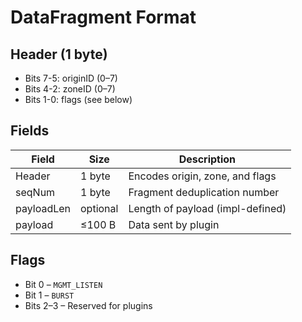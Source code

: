 # DataFragment Format

## Header (1 byte)

- Bits 7-5: originID (0–7)
- Bits 4-2: zoneID (0–7)
- Bits 1-0: flags (see below)

## Fields

| Field      | Size     | Description                      |
|------------|----------|----------------------------------|
| Header     | 1 byte   | Encodes origin, zone, and flags  |
| seqNum     | 1 byte   | Fragment deduplication number    |
| payloadLen | optional | Length of payload (impl-defined) |
| payload    | ≤100 B   | Data sent by plugin              |

## Flags

- Bit 0 – `MGMT_LISTEN`
- Bit 1 – `BURST`
- Bits 2–3 – Reserved for plugins


